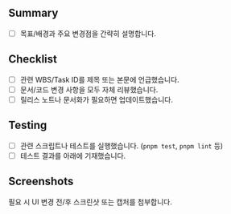 ## Summary
- [ ] 목표/배경과 주요 변경점을 간략히 설명합니다.

## Checklist
- [ ] 관련 WBS/Task ID를 제목 또는 본문에 언급했습니다.
- [ ] 문서/코드 변경 사항을 모두 자체 리뷰했습니다.
- [ ] 릴리스 노트나 문서화가 필요하면 업데이트했습니다.

## Testing
- [ ] 관련 스크립트나 테스트를 실행했습니다. (`pnpm test`, `pnpm lint` 등)
- [ ] 테스트 결과를 아래에 기재했습니다.

## Screenshots
필요 시 UI 변경 전/후 스크린샷 또는 캡처를 첨부합니다.
